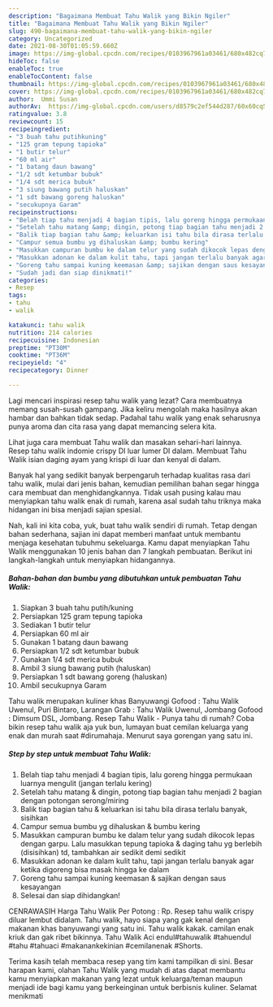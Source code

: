 ```yaml
---
description: "Bagaimana Membuat Tahu Walik yang Bikin Ngiler"
title: "Bagaimana Membuat Tahu Walik yang Bikin Ngiler"
slug: 490-bagaimana-membuat-tahu-walik-yang-bikin-ngiler
category: Uncategorized
date: 2021-08-30T01:05:59.660Z
image: https://img-global.cpcdn.com/recipes/0103967961a03461/680x482cq70/tahu-walik-foto-resep-utama.jpg
hideToc: false
enableToc: true
enableTocContent: false
thumbnail: https://img-global.cpcdn.com/recipes/0103967961a03461/680x482cq70/tahu-walik-foto-resep-utama.jpg
cover: https://img-global.cpcdn.com/recipes/0103967961a03461/680x482cq70/tahu-walik-foto-resep-utama.jpg
author:  Ummi Susan
authorAv:  https://img-global.cpcdn.com/users/d8579c2ef544d287/60x60cq50/avatar.jpg
ratingvalue: 3.8
reviewcount: 15
recipeingredient:
- "3 buah tahu putihkuning"
- "125 gram tepung tapioka"
- "1 butir telur"
- "60 ml air"
- "1 batang daun bawang"
- "1/2 sdt ketumbar bubuk"
- "1/4 sdt merica bubuk"
- "3 siung bawang putih haluskan"
- "1 sdt bawang goreng haluskan"
- "secukupnya Garam"
recipeinstructions:
- "Belah tiap tahu menjadi 4 bagian tipis, lalu goreng hingga permukaan luarnya mengulit (jangan terlalu kering)"
- "Setelah tahu matang &amp; dingin, potong tiap bagian tahu menjadi 2 bagian dengan potongan serong/miring"
- "Balik tiap bagian tahu &amp; keluarkan isi tahu bila dirasa terlalu banyak, sisihkan"
- "Campur semua bumbu yg dihaluskan &amp; bumbu kering"
- "Masukkan campuran bumbu ke dalam telur yang sudah dikocok lepas dengan garpu. Lalu masukkan tepung tapioka &amp; daging tahu yg berlebih (disisihkan) td, tambahkan air sedikit demi sedikit"
- "Masukkan adonan ke dalam kulit tahu, tapi jangan terlalu banyak agar ketika digoreng bisa masak hingga ke dalam"
- "Goreng tahu sampai kuning keemasan &amp; sajikan dengan saus kesayangan"
- "Sudah jadi dan siap dinikmati!"
categories:
- Resep
tags:
- tahu
- walik

katakunci: tahu walik 
nutrition: 214 calories
recipecuisine: Indonesian
preptime: "PT30M"
cooktime: "PT36M"
recipeyield: "4"
recipecategory: Dinner

---
```



Lagi mencari inspirasi resep tahu walik yang lezat? Cara membuatnya memang susah-susah gampang. Jika keliru mengolah maka hasilnya akan hambar dan bahkan tidak sedap. Padahal tahu walik yang enak seharusnya punya aroma dan cita rasa yang dapat memancing selera kita.


Lihat juga cara membuat Tahu walik dan masakan sehari-hari lainnya. Resep tahu walik indomie crispy DI luar lumer DI dalam. Membuat Tahu Walik isian daging ayam yang krispi di luar dan kenyal di dalam.

Banyak hal yang sedikit banyak berpengaruh terhadap kualitas rasa dari tahu walik, mulai dari jenis bahan, kemudian pemilihan bahan segar hingga cara membuat dan menghidangkannya. Tidak usah pusing kalau mau menyiapkan tahu walik enak di rumah, karena asal sudah tahu triknya maka hidangan ini bisa menjadi sajian spesial.


Nah, kali ini kita coba, yuk, buat tahu walik sendiri di rumah. Tetap dengan bahan sederhana, sajian ini dapat memberi manfaat untuk membantu menjaga kesehatan tubuhmu sekeluarga. Kamu dapat menyiapkan Tahu Walik menggunakan 10 jenis bahan dan 7 langkah pembuatan. Berikut ini langkah-langkah untuk menyiapkan hidangannya.

<!--inarticleads1-->

##### Bahan-bahan dan bumbu yang dibutuhkan untuk pembuatan Tahu Walik:

1. Siapkan 3 buah tahu putih/kuning
1. Persiapkan 125 gram tepung tapioka
1. Sediakan 1 butir telur
1. Persiapkan 60 ml air
1. Gunakan 1 batang daun bawang
1. Persiapkan 1/2 sdt ketumbar bubuk
1. Gunakan 1/4 sdt merica bubuk
1. Ambil 3 siung bawang putih (haluskan)
1. Persiapkan 1 sdt bawang goreng (haluskan)
1. Ambil secukupnya Garam


Tahu walik merupakan kuliner khas Banyuwangi Gofood : Tahu Walik Uwenul, Puri Bintaro, Larangan Grab : Tahu Walik Uwenul, Jombang Gofood : Dimsum DSL, Jombang. Resep Tahu Walik - Punya tahu di rumah? Coba bikin resep tahu walik aja yuk bun, lumayan buat cemilan keluarga yang enak dan murah saat #dirumahaja. Menurut saya gorengan yang satu ini. 

<!--inarticleads2-->

##### Step by step untuk membuat Tahu Walik:

1. Belah tiap tahu menjadi 4 bagian tipis, lalu goreng hingga permukaan luarnya mengulit (jangan terlalu kering)
1. Setelah tahu matang &amp; dingin, potong tiap bagian tahu menjadi 2 bagian dengan potongan serong/miring
1. Balik tiap bagian tahu &amp; keluarkan isi tahu bila dirasa terlalu banyak, sisihkan
1. Campur semua bumbu yg dihaluskan &amp; bumbu kering
1. Masukkan campuran bumbu ke dalam telur yang sudah dikocok lepas dengan garpu. Lalu masukkan tepung tapioka &amp; daging tahu yg berlebih (disisihkan) td, tambahkan air sedikit demi sedikit
1. Masukkan adonan ke dalam kulit tahu, tapi jangan terlalu banyak agar ketika digoreng bisa masak hingga ke dalam
1. Goreng tahu sampai kuning keemasan &amp; sajikan dengan saus kesayangan
1. Selesai dan siap dihidangkan!

CENRAWASIH Harga Tahu Walik Per Potong : Rp. Resep tahu walik crispy diluar lembut didalam. Tahu walik, hayo siapa yang gak kenal dengan makanan khas banyuwangi yang satu ini. Tahu walik kakak. camilan enak kriuk dan gak ribet bikinnya. Tahu Walik Aci endul#tahuwalik #tahuendul #tahu #tahuaci #makanankekinian #cemilanenak #Shorts. 

Terima kasih telah membaca resep yang tim kami tampilkan di sini. Besar harapan kami, olahan Tahu Walik yang mudah di atas dapat membantu kamu menyiapkan makanan yang lezat untuk keluarga/teman maupun menjadi ide bagi kamu yang berkeinginan untuk berbisnis kuliner. Selamat menikmati
